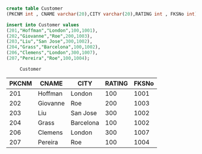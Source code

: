 ```sql

create table Customer
(PKCNM int , CNAME varchar(20),CITY varchar(20),RATING int , FKSNo int);

insert into Customer values
(201,"Hoffman","London",100,1001),
(202,"Giovanne","Roe",200,1003),
(203,"Liu","San Jose",300,1002),
(204,"Grass","Barcelona",100,1002),
(206,"Clemens","London",300,1007),
(207,"Pereira","Roe",100,1004);
```

         Customer

| PKCNM | CNAME    | CITY      | RATING | FKSNo |
| ------ | -------- | --------- | ------ | ----- |
| 201    | Hoffman  | London    | 100    | 1001  |
| 202    | Giovanne | Roe       | 200    | 1003  |
| 203    | Liu      | San Jose  | 300    | 1002  |
| 204    | Grass    | Barcelona | 100    | 1002  |
| 206    | Clemens  | London    | 300    | 1007  |
| 207    | Pereira  | Roe       | 100    | 1004  |

